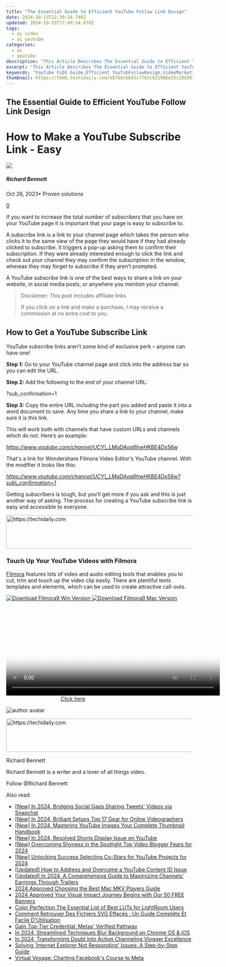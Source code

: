 ```yaml
---
title: "The Essential Guide to Efficient YouTube Follow Link Design"
date: 2024-10-13T22:39:28.746Z
updated: 2024-10-15T17:49:54.678Z
tags:
  - ai video
  - ai youtube
categories:
  - ai
  - youtube
description: "This Article Describes The Essential Guide to Efficient YouTube Follow Link Design"
excerpt: "This Article Describes The Essential Guide to Efficient YouTube Follow Link Design"
keywords: "YouTube FLDS Guide,Efficient YouTubFollowDesign,VideoMarketingFLDS,ContentBoostingYouTube,EngagementEssentialLinks,FLDSEffectiveStrategies,LinkOptimizationForYoutube"
thumbnail: https://thmb.techidaily.com/b57bdcbb41c7763c82190be25c28d361f666df5033d9cd0a341320bf7b8e56fa.jpg
---
```


## The Essential Guide to Efficient YouTube Follow Link Design

# How to Make a YouTube Subscribe Link - Easy

![](https://images.wondershare.com/filmora/article-images/richard-bennett.jpg)

##### Richard Bennett

 Oct 26, 2023• Proven solutions

[0](#commentsBoxSeoTemplate)

If you want to increase the total number of subscribers that you have on your YouTube page it is important that your page is easy to subscribe to.

A subscribe link is a link to your channel page which takes the person who clicks it to the same view of the page they would have if they had already clicked to subscribe. It triggers a pop-up asking them to confirm their subscription. If they were already interested enough to click the link and check out your channel they may confirm the subscription in the window, whereas they may forget to subscribe if they aren’t prompted.

A YouTube subscribe link is one of the best ways to share a link on your website, in social media posts, or anywhere you mention your channel.

>  Disclaimer: This post includes affiliate links
>
>  If you click on a link and make a purchase, I may receive a commission at no extra cost to you.
>

## How to Get a YouTube Subscribe Link

YouTube subscribe links aren’t some kind of exclusive perk – anyone can have one!

**Step 1:** Go to your YouTube channel page and click into the address bar so you can edit the URL.

**Step 2:** Add the following to the end of your channel URL:

?sub\_confirmation=1

**Step 3:** Copy the entire URL including the part you added and paste it into a word document to save. Any time you share a link to your channel, make sure it is this link.

This will work both with channels that have custom URLs and channels which do not. Here’s an example:

_<https://www.youtube.com/channel/UCY\_LMaDAoa6hwHKBE4Dx56w>_

That's a link for Wondershare Filmora Video Editor's YouTube channel. With the modifier it looks like this:

_<https://www.youtube.com/channel/UCY\_LMaDAoa6hwHKBE4Dx56w?sub\_confirmation=1>_

Getting subscribers is tough, but you’ll get more if you ask and this is just another way of asking. The process for creating a YouTube subscribe link is easy and accessible to everyone.

<!-- affiliate ads begin -->
<a href="https://aligracehair.sjv.io/c/5597632/1925473/19272" target="_top" id="1925473">
  <img src="//a.impactradius-go.com/display-ad/19272-1925473" border="0" alt="https://techidaily.com" width="728" height="90"/>
</a>
<img height="0" width="0" src="https://aligracehair.sjv.io/i/5597632/1925473/19272" style="position:absolute;visibility:hidden;" border="0" />
<!-- affiliate ads end -->

### Touch Up Your YouTube Videos with Filmora

[Filmora](https://tools.techidaily.com/wondershare/filmora/download/) features lots of video and audio editing tools that enables you to cut, trim and touch up the video clip easily. There are plentiful texts templates and elements, which can be used to create attractive call-outs.

[![Download Filmora9 Win Version](https://images.wondershare.com/filmora/guide/download-btn-win.jpg) ](https://tools.techidaily.com/wondershare/filmora/download/) [![Download Filmora9 Mac Version](https://images.wondershare.com/filmora/guide/download-btn-mac.jpg) ](https://tools.techidaily.com/wondershare/filmora/download/)

<!-- affiliate ads begin -->
<span id="1983584">
					<video width="576" height="240" style="cursor:pointer"
           poster="//a.impactradius-go.com/display-clicktoplayimage/1983584.png"
           onclick="if(!this.playClicked){this.play();this.setAttribute('controls',true);this.playClicked=true;}">
	   <source src="//a.impactradius-go.com/display-ad/22993-1983584">
	   <img src="//a.impactradius-go.com/display-clicktoplayimage/1983584.png" style="border: none; height: 100%; width: 100%; object-fit: contain">
	</video>
	<div style="width:360px;text-align:center"><a href="javascript:window.open(decodeURIComponent('https%3A%2F%2Fhomestyler.sjv.io%2Fc%2F5597632%2F1983584%2F22993'), '_blank');void(0);">Click here</a></div>
</span>
<img height="0" width="0" src="https://imp.pxf.io/i/5597632/1983584/22993" style="position:absolute;visibility:hidden;" border="0" />
<!-- affiliate ads end -->

![author avatar](https://images.wondershare.com/filmora/article-images/richard-bennett.jpg)

<!-- affiliate ads begin -->
<a href="https://appsumo.8odi.net/c/5597632/2075462/7443" target="_top" id="2075462">
  <img src="//a.impactradius-go.com/display-ad/7443-2075462" border="0" alt="https://techidaily.com" width="728" height="90"/>
</a>
<img height="0" width="0" src="https://appsumo.8odi.net/i/5597632/2075462/7443" style="position:absolute;visibility:hidden;" border="0" />
<!-- affiliate ads end -->

Richard Bennett

Richard Bennett is a writer and a lover of all things video.

Follow @Richard Bennett

<ins class="adsbygoogle"
     style="display:block"
     data-ad-format="autorelaxed"
     data-ad-client="ca-pub-7571918770474297"
     data-ad-slot="1223367746"></ins>

<ins class="adsbygoogle"
     style="display:block"
     data-ad-client="ca-pub-7571918770474297"
     data-ad-slot="8358498916"
     data-ad-format="auto"
     data-full-width-responsive="true"></ins>

<span class="atpl-alsoreadstyle">Also read:</span>
<div><ul>
<li><a href="https://twitter-videos.techidaily.com/new-in-2024-bridging-social-gaps-sharing-tweets-videos-via-snapchat/"><u>[New] In 2024, Bridging Social Gaps Sharing Tweets' Videos via Snapchat</u></a></li>
<li><a href="https://youtube-lab.techidaily.com/n-2024-brilliant-setups-top-17-gear-for-online-videographers/"><u>[New] In 2024, Brilliant Setups Top 17 Gear for Online Videographers</u></a></li>
<li><a href="https://youtube-lab.techidaily.com/n-2024-mastering-youtube-images-your-complete-thumbnail-handbook/"><u>[New] In 2024, Mastering YouTube Images Your Complete Thumbnail Handbook</u></a></li>
<li><a href="https://youtube-lab.techidaily.com/n-2024-resolved-shorts-display-issue-on-youtube/"><u>[New] In 2024, Resolved Shorts Display Issue on YouTube</u></a></li>
<li><a href="https://youtube-lab.techidaily.com/vercoming-shyness-in-the-spotlight-top-video-blogger-fears-for-2024/"><u>[New] Overcoming Shyness in the Spotlight Top Video Blogger Fears for 2024</u></a></li>
<li><a href="https://youtube-lab.techidaily.com/nlocking-success-selecting-co-stars-for-youtube-projects-for-2024/"><u>[New] Unlocking Success Selecting Co-Stars for YouTube Projects for 2024</u></a></li>
<li><a href="https://youtube-lab.techidaily.com/ed-how-to-address-and-overcome-a-youtube-content-id-issue/"><u>[Updated] How to Address and Overcome a YouTube Content ID Issue</u></a></li>
<li><a href="https://youtube-lab.techidaily.com/ed-in-2024-a-comprehensive-guide-to-maximizing-channels-earnings-through-trailers/"><u>[Updated] In 2024, A Comprehensive Guide to Maximizing Channels' Earnings Through Trailers</u></a></li>
<li><a href="https://fox-hovers.techidaily.com/2024-approved-choosing-the-best-mac-mkv-players-guide/"><u>2024 Approved Choosing the Best Mac MKV Players Guide</u></a></li>
<li><a href="https://facebook-video-share.techidaily.com/2024-approved-your-visual-impact-journey-begins-with-our-50-free-banners/"><u>2024 Approved Your Visual Impact Journey Begins with Our 50 FREE Banners</u></a></li>
<li><a href="https://extra-hints.techidaily.com/color-perfection-the-essential-list-of-best-luts-for-lightroom-users/"><u>Color Perfection The Essential List of Best LUTs for LightRoom Users</u></a></li>
<li><a href="https://fox-pages.techidaily.com/comment-retrouver-des-fichiers-svg-effaces-un-guide-complete-et-facile-dutilisation/"><u>Comment Retrouver Des Fichiers SVG Effacés : Un Guide Complète Et Facile D'Utilisation</u></a></li>
<li><a href="https://facebook.techidaily.com/gain-top-tier-credential-metas-verified-pathway/"><u>Gain Top-Tier Credential: Metas’ Verified Pathway</u></a></li>
<li><a href="https://screen-activity-recording.techidaily.com/in-2024-streamlined-techniques-blur-background-on-chrome-os-and-ios/"><u>In 2024, Streamlined Techniques Blur Background on Chrome OS & iOS</u></a></li>
<li><a href="https://youtube-lab.techidaily.com/24-transforming-doubt-into-action-channeling-vlogger-excellence/"><u>In 2024, Transforming Doubt Into Action Channeling Vlogger Excellence</u></a></li>
<li><a href="https://common-error.techidaily.com/solving-internet-explorer-not-responding-issues-a-step-by-step-guide/"><u>Solving 'Internet Explorer Not Responding' Issues: A Step-by-Step Guide</u></a></li>
<li><a href="https://facebook.techidaily.com/virtual-voyage-charting-facebooks-course-to-meta/"><u>Virtual Voyage: Charting Facebook's Course to Meta</u></a></li>
</ul></div>


